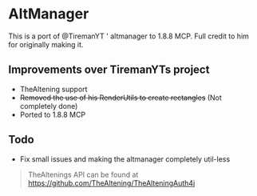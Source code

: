 # AltManager

This is a port of @TiremanYT ' altmanager to 1.8.8 MCP.
Full credit to him for originally making it.

## Improvements over TiremanYTs project
* TheAltening support
* ~~Removed the use of his RenderUtils to create rectangles~~ (Not completely done)
* Ported to 1.8.8 MCP

## Todo
* Fix small issues and making the altmanager completely util-less

> TheAltenings API can be found at https://github.com/TheAltening/TheAlteningAuth4j
